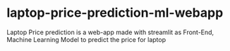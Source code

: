 # laptop-price-prediction-ml-webapp
Laptop Price prediction is a web-app made with streamlit as Front-End, Machine Learning Model to predict the price for laptop
